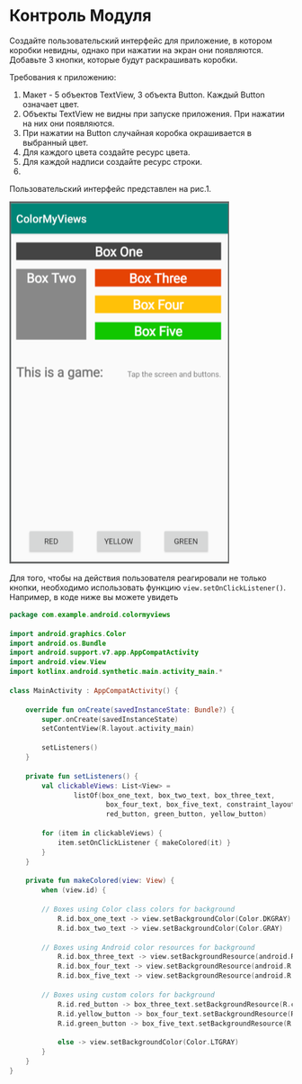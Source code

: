 # Контроль Модуля

Создайте пользовательский интерфейс для приложение, в котором коробки невидны, однако при нажатии на экран они появляются. Добавьте 3 кнопки, которые будут раскрашивать коробки.

Требования к приложению:

1. Макет - 5 объектов TextView, 3 объекта Button. Каждый Button означает цвет.
2. Объекты TextView не видны при запуске приложения. При нажатии на них они появляются.
3. При нажатии на Button случайная коробка окрашивается в выбранный цвет.
4. Для каждого цвета создайте ресурс цвета.
5. Для каждой надписи создайте ресурс строки.
6. 
Пользовательский интерфейс представлен на рис.1.

![&#x420;&#x438;&#x441;. 1. &#x41F;&#x440;&#x438;&#x43C;&#x435;&#x440; &#x440;&#x435;&#x430;&#x43B;&#x438;&#x437;&#x430;&#x446;&#x438;&#x438;](../../.gitbook/assets/image%20%288%29.png)

Для того, чтобы на действия пользователя реагировали не только кнопки, необходимо использовать функцию `view.setOnClickListener()`. Например, в коде ниже вы можете увидеть 

```kotlin
package com.example.android.colormyviews

import android.graphics.Color
import android.os.Bundle
import android.support.v7.app.AppCompatActivity
import android.view.View
import kotlinx.android.synthetic.main.activity_main.*

class MainActivity : AppCompatActivity() {

    override fun onCreate(savedInstanceState: Bundle?) {
        super.onCreate(savedInstanceState)
        setContentView(R.layout.activity_main)

        setListeners()
    }

    private fun setListeners() {
        val clickableViews: List<View> =
                listOf(box_one_text, box_two_text, box_three_text,
                        box_four_text, box_five_text, constraint_layout,
                        red_button, green_button, yellow_button)

        for (item in clickableViews) {
            item.setOnClickListener { makeColored(it) }
        }
    }

    private fun makeColored(view: View) {
        when (view.id) {

        // Boxes using Color class colors for background
            R.id.box_one_text -> view.setBackgroundColor(Color.DKGRAY)
            R.id.box_two_text -> view.setBackgroundColor(Color.GRAY)

        // Boxes using Android color resources for background
            R.id.box_three_text -> view.setBackgroundResource(android.R.color.holo_green_light)
            R.id.box_four_text -> view.setBackgroundResource(android.R.color.holo_green_dark)
            R.id.box_five_text -> view.setBackgroundResource(android.R.color.holo_green_light)

        // Boxes using custom colors for background
            R.id.red_button -> box_three_text.setBackgroundResource(R.color.my_red)
            R.id.yellow_button -> box_four_text.setBackgroundResource(R.color.my_yellow)
            R.id.green_button -> box_five_text.setBackgroundResource(R.color.my_green)

            else -> view.setBackgroundColor(Color.LTGRAY)
        }
    }
}
```

